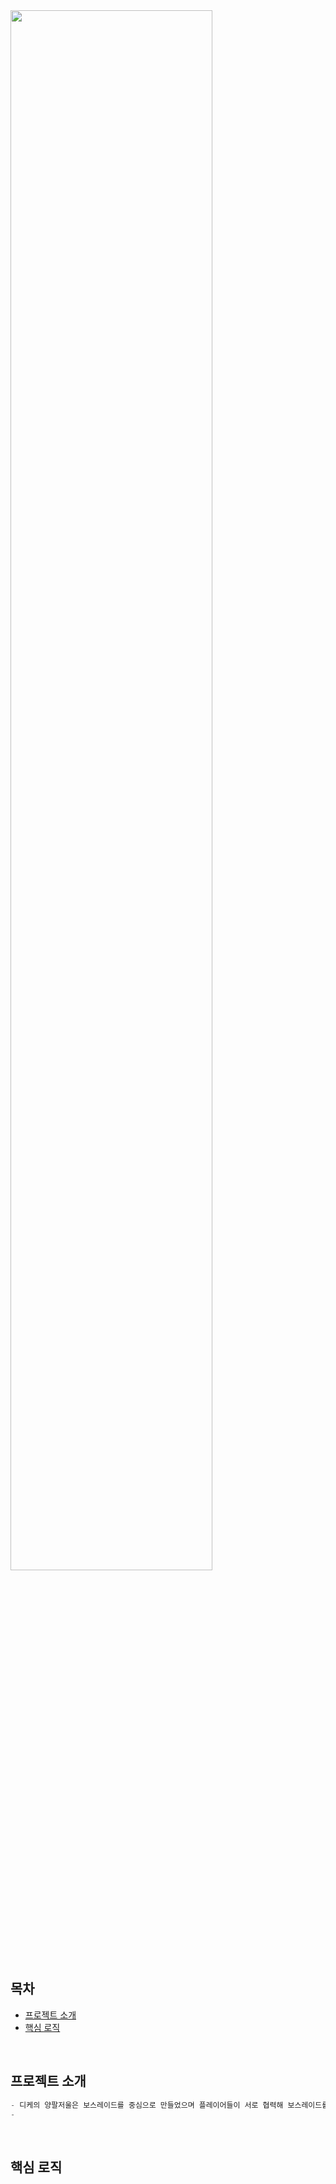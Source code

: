 <img width="80%" src="https://github.com/heewoung-lee/AR_TeamProject/assets/154584396/55764f4e-a92e-4a71-82e1-cffeaa97ef63"/>

## **목차**
- [프로젝트 소개](#프로젝트-소개)
- [핵심 로직](#팀원-소개)
<br/>

## **프로젝트 소개** 
```scala
- 디케의 양팔저울은 보스레이드를 중심으로 만들었으며 플레이어들이 서로 협력해 보스레이드를 하면서 
- 
```
<br/>

## **핵심 로직** 
<br/>
